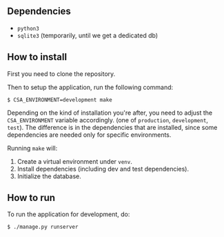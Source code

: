 
## Dependencies ##

* `python3`
* `sqlite3` (temporarily, until we get a dedicated db)

## How to install ##

First you need to clone the repository.

Then to setup the application, run the following command:

```
$ CSA_ENVIRONMENT=development make
```

Depending on the kind of installation you're after, you need to adjust the
`CSA_ENVIRONMENT` variable accordingly. (one of `production`, `development`,
`test`). The difference is in the dependencies that are installed, since some
dependencies are needed only for specific environments.

Running `make` will:

1. Create a virtual environment under `venv`.
2. Install dependencies (including dev and test dependencies).
3. Initialize the database.


## How to run ##

To run the application for development, do:

```
$ ./manage.py runserver
```

